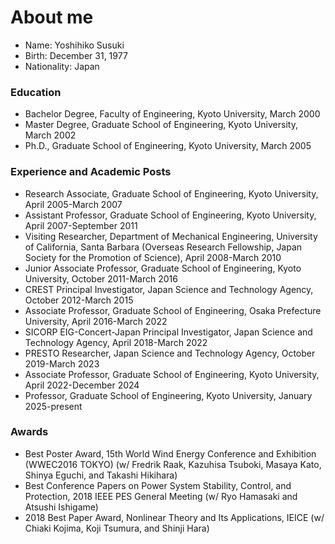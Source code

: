 # About me


- Name: Yoshihiko Susuki
- Birth: December 31, 1977
- Nationality: Japan

### Education

- Bachelor Degree, Faculty of Engineering, Kyoto University, March 2000
- Master Degree, Graduate School of Engineering, Kyoto University, March 2002
- Ph.D., Graduate School of Engineering, Kyoto University, March 2005

### Experience and Academic Posts

- Research Associate, Graduate School of Engineering, Kyoto University, April 2005-March 2007
- Assistant Professor, Graduate School of Engineering, Kyoto University, April 2007-September 2011
- Visiting Researcher, Department of Mechanical Engineering, University of California, Santa Barbara (Overseas Research Fellowship, Japan Society for the Promotion of Science), April 2008-March 2010
- Junior Associate Professor, Graduate School of Engineering, Kyoto University, October 2011-March 2016
- CREST Principal Investigator, Japan Science and Technology Agency, October 2012-March 2015
- Associate Professor, Graduate School of Engineering, Osaka Prefecture University, April 2016-March 2022
- SICORP EIG-Concert-Japan Principal Investigator, Japan Science and Technology Agency, April 2018-March 2022
- PRESTO Researcher, Japan Science and Technology Agency, October 2019-March 2023
- Associate Professor, Graduate School of Engineering, Kyoto University, April 2022-December 2024
- Professor, Graduate School of Engineering, Kyoto University, January 2025-present

### Awards
- Best Poster Award, 15th World Wind Energy Conference and Exhibition (WWEC2016 TOKYO) (w/ Fredrik Raak, Kazuhisa Tsuboki, Masaya Kato, Shinya Eguchi, and Takashi Hikihara)
- Best Conference Papers on Power System Stability, Control, and Protection, 2018 IEEE PES General Meeting (w/ Ryo Hamasaki and Atsushi Ishigame)
- 2018 Best Paper Award, Nonlinear Theory and Its Applications, IEICE (w/ Chiaki Kojima, Koji Tsumura, and Shinji Hara)

